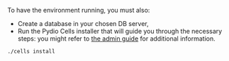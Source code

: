 
To have the environment running, you must also:

- Create a database in your chosen DB server,
- Run the Pydio Cells installer that will guide you through the necessary steps: you might refer to [the admin guide](https://pydio.com/en/docs/administration-guides) for additional information.

`./cells install`
